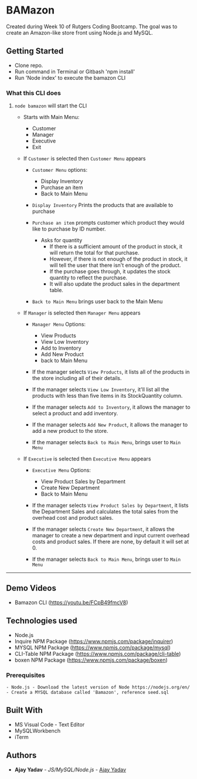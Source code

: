 # BAMazon

Created during Week 10 of Rutgers Coding Bootcamp. The goal was to create an Amazon-like store front using Node.js and MySQL.

## Getting Started

- Clone repo.
- Run command in Terminal or Gitbash 'npm install'
- Run 'Node index' to execute the bamazon CLI

### What this CLI does

1. `node bamazon` will start the CLI
    * Starts with Main Menu:
        * Customer
        * Manager
        * Executive
        * Exit
    * If `Customer` is selected then `Customer Menu` appears
        * `Customer Menu` options:
            * Display Inventory
            * Purchase an item
            * Back to Main Menu

        * `Display Inventory` Prints the products that are available to purchase
        * `Purchase an item` prompts customer which product they would like to purchase by ID number.

            * Asks for quantity
                * If there is a sufficient amount of the product in stock, it will return the total for that purchase.
                * However, if there is not enough of the product in stock, it will tell the user that there isn't enough of the product.
                * If the purchase goes through, it updates the stock quantity to reflect the purchase.
                * It will also update the product sales in the department table.

        * `Back to Main Menu` brings user back to the Main Menu

    * If `Manager` is selected then `Manager Menu` appears
        * `Manager Menu` Options:
            * View Products 
            * View Low Inventory 
            * Add to Inventory 
            * Add New Product 
            * back to Main Menu

        * If the manager selects `View Products`, it lists all of the products in the store including all of their details.
        
        * If the manager selects `View Low Inventory`, it'll list all the products with less than five items in its StockQuantity column.

        * If the manager selects `Add to Inventory`, it allows the manager to select a product and add inventory.

        * If the manager selects `Add New Product`, it allows the manager to add a new product to the store.

        * If the manager selects `Back to Main Menu`, brings user to `Main Menu`

    * If `Executive` is selected then `Executive Menu` appears
        * `Executive Menu` Options:
            * View Product Sales by Department 
            * Create New Department 
            * Back to Main Menu

        * If the manager selects `View Product Sales by Department`, it lists the Department Sales and calculates the total sales from the overhead cost and product sales.

        * If the manager selects `Create New Department`, it allows the manager to create a new department and input current overhead costs and product sales. If there are none, by default it will set at 0.

        * If the manager selects `Back to Main Menu`, brings user to `Main Menu`
    

---------------------

## Demo Videos

* Bamazon CLI (https://youtu.be/FCpB49fmcV8)

## Technologies used
- Node.js
- Inquire NPM Package (https://www.npmjs.com/package/inquirer)
- MYSQL NPM Package (https://www.npmjs.com/package/mysql)
- CLI-Table NPM Package (https://www.npmjs.com/package/cli-table)
- boxen NPM Package (https://www.npmjs.com/package/boxen)

### Prerequisites

```
- Node.js - Download the latest version of Node https://nodejs.org/en/
- Create a MYSQL database called 'Bamazon', reference seed.sql
```

## Built With

* MS Visual Code - Text Editor
* MySQLWorkbench
* iTerm

## Authors

* **Ajay Yadav** - *JS/MySQL/Node.js* - [Ajay Yadav](https://github.com/ajayrajyadav)
